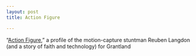 ```yaml
---
layout: post
title: Action Figure

---
```

“[Action Figure](http://grantland.com/features/stuntman-hollywood-motion-capture-reuben-langdon/),” a profile of the motion-capture stuntman Reuben Langdon (and a story of faith and technology) for Grantland